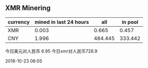 ## XMR Minering

|currency|mined in last 24 hours|all|in pool|
|---|---|---|---|
|XMR|0.003|0.665|0.457|
|CNY|1.996|484.445|333.442|

今日美元对人民币 6.95	今日xmr对人民币728.9


2018-10-23 06:05